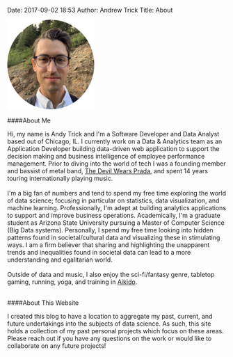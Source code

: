 ﻿Date: 2017-09-02 18:53 
Author: Andrew Trick 
Title: About

<img src="../img/headshot.png" style="width: 200px;"/>

<br>

 
####About Me

Hi, my name is Andy Trick and I'm a Software Developer and Data Analyst based out of Chicago, IL. I currently work on a Data & Analytics team as an Application Developer building data-driven web application to support the decision making and business intelligence of employee performance management. Prior to diving into the world of tech I was a founding member and bassist of metal band, <a href="https://www.tdwpband.com/">The Devil Wears Prada</a>, and spent 14 years touring internationally playing music. 
<br><br>
I'm a big fan of numbers and tend to spend my free time exploring the world of data science; focusing in particular on statistics, data visualization, and machine learning. Professionally, I'm adept at building analytics applications to support and improve business operations. Academically, I'm a graduate student as Arizona State University pursuing a Master of Computer Science (Big Data systems). Personally, I spend my free time looking into hidden patterns found in societal/cultural data and visualizing these in stimulating ways. I am a firm believer that sharing and highlighting the unapparent trends and inequalities found in societal data can lead to a more understanding and egalitarian world. 
<br><br>
Outside of data and music, I also enjoy the sci-fi/fantasy genre, tabletop gaming, running, yoga, and training in <a href="http://www.japaneseculturecenter.com/">Aikido</a>.
 
<br>
####About This Website

I created this blog to have a location to aggregate my past, current, and future undertakings into the subjects of data science. As such, this site holds a collection of my past personal projects which focus on these areas. Please reach out if you have any questions on the work or would like to collaborate on any future projects!
